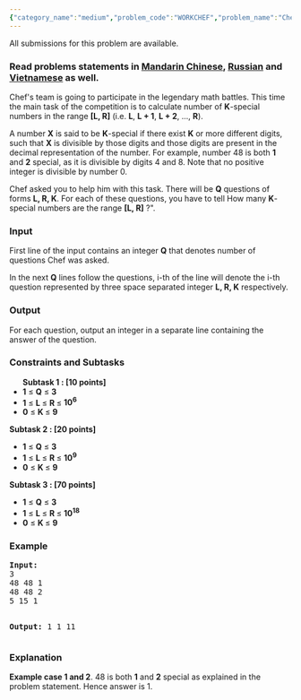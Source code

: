 ```yaml
---
{"category_name":"medium","problem_code":"WORKCHEF","problem_name":"Chef and special numbers","languages_supported":{"0":"ADA","1":"ASM","2":"BASH","3":"BF","4":"C","5":"C99 strict","6":"CAML","7":"CLOJ","8":"CLPS","9":"CPP 4.3.2","10":"CPP 4.9.2","11":"CPP14","12":"CS2","13":"D","14":"ERL","15":"FORT","16":"FS","17":"GO","18":"HASK","19":"ICK","20":"ICON","21":"JAVA","22":"JS","23":"LISP clisp","24":"LISP sbcl","25":"LUA","26":"NEM","27":"NICE","28":"NODEJS","29":"PAS fpc","30":"PAS gpc","31":"PERL","32":"PERL6","33":"PHP","34":"PIKE","35":"PRLG","36":"PYPY","37":"PYTH","38":"PYTH 3.4","39":"RUBY","40":"SCALA","41":"SCM chicken","42":"SCM guile","43":"SCM qobi","44":"ST","45":"TCL","46":"TEXT","47":"WSPC"},"max_timelimit":5,"source_sizelimit":50000,"problem_author":"omelyanenko","problem_tester":"mugurelionut","date_added":"9-05-2016","tags":{"0":"digit","1":"july16","2":"maths","3":"medium","4":"omelyanenko"},"editorial_url":"http://discuss.codechef.com/problems/WORKCHEF","time":{"view_start_date":1468402200,"submit_start_date":1468402200,"visible_start_date":1468402200,"end_date":1735669800},"layout":"problem"}
---
```

<span class="solution-visible-txt">All submissions for this problem are available.</span><h3> Read problems statements in <a target="_blank" href="http://www.codechef.com/download/translated/JULY16/mandarin/WORKCHEF.pdf">Mandarin Chinese</a>, <a target="_blank" href="http://www.codechef.com/download/translated/JULY16/russian/WORKCHEF.pdf">Russian</a> and <a target="_blank" href="http://www.codechef.com/download/translated/JULY16/vietnamese/WORKCHEF.pdf">Vietnamese</a> as well.</h3>
<p>Chef's team is going to participate in the legendary math battles. This time the main task of the competition is to calculate number of <b>K</b>-special numbers in the range <b>[L, R]</b> (i.e. <b>L</b>, <b>L + 1</b>, <b>L + 2</b>, ..., <b>R</b>).</p>
<p>
A number <b>X</b> is said to be <b>K</b>-special if there exist <b>K</b> or more different digits, such that <b>X</b> is divisible by those digits and those digits are present in the decimal representation of the number. For example, number 48 is both <b>1</b> and <b>2</b> special, as it is divisible by digits 4 and 8. Note that no positive integer is divisible by number 0.
</p>
<p>
Chef asked you to help him with this task. There will be <b>Q</b> questions of forms <b>L, R, K</b>. For each of these questions, you have to tell How many <b>K</b>-special numbers are the range <b>[L, R]</b> ?".
</p>
<h3>Input</h3>
<p>
First line of the input contains an integer <b>Q</b> that denotes number of questions Chef was asked.
</p>
<p>
In the next <b>Q</b> lines follow the questions, i-th of the line will denote the i-th question represented by three space separated integer <b>L, R, K</b> respectively.
</p>
<h3>Output</h3>
<p>
For each question, output an integer in a separate line containing the answer of the question.
</p>
<h3>Constraints and Subtasks</h3>
<ul>
<b>Subtask 1 : [10 points] </b> 
<li><b>1</b> ≤ <b>Q</b> ≤ <b>3</b> </li>
<li><b>1</b> ≤ <b> L </b> ≤ <b> R </b> ≤ <b>10<sup>6</sup> </b> </li>
<li><b>0</b> ≤ <b> K </b> ≤ <b> 9 </b> </li>
</ul>
<p> </p>
<p><b>Subtask 2 : [20 points] </b> </p>
<ul>
<li><b>1</b> ≤ <b>Q</b> ≤ <b>3</b> </li>
<li><b>1</b> ≤ <b> L </b> ≤ <b> R </b> ≤ <b>10<sup>9</sup> </b> </li>
<li><b>0</b> ≤ <b> K </b> ≤ <b> 9 </b> </li>
</ul>
<p> </p>
<p><b>Subtask 3 : [70 points]</b></p>
<ul>
<li><b>1</b> ≤ <b>Q</b> ≤ <b>3</b> </li>
<li><b>1</b> ≤ <b> L </b> ≤ <b> R </b> ≤ <b>10<sup>18</sup> </b> </li>
<li><b>0</b> ≤ <b> K </b> ≤ <b> 9 </b> </li>
</ul>
<h3>Example</h3>
<pre>
<b>Input:</b>
3
48 48 1
48 48 2
5 15 1

<b>Output:</b>
1
1
11
</pre><h3>Explanation</h3>
<p>
<b>Example case 1 and 2</b>. 48 is both <b>1</b> and <b>2</b> special as explained in the problem statement. Hence answer is 1.
</p>
